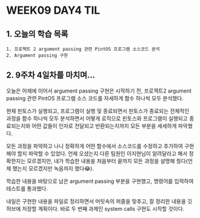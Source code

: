 # WEEK09 DAY4 TIL

## 1. 오늘의 학습 목록
```
1. 프로젝트 2 argument passing 관련 PintOS 프로그램 소스코드 분석
2. Argument passing 구현
```

## 2. 9주차 4일차를 마치며...
오늘은 어제에 이어서 argument passing 구현은 시작하기 전, 프로젝트2 argument passing 관련 PintOS 프로그램 소스 코드를 자세하게 함수 하나씩 모두 분석했다.

현재 핀토스가 실행되고, 프로그램이 실행 및 종료되면서 핀토스가 종료되는 전체적인 과정을 함수 하나씩 모두 분석하면서 어떻게 로직으로 핀토스와 프로그램이 실행되고 종료되는지와 어떤 값들이 인자로 전달되고 반환되는지까지 모든 부분을 세세하게 파악했다.

모든 과정을 파악하고 나니 정확하게 어떤 함수에서 소스코드를 수정하고 추가하여 구현해야 할지 파악할 수 있었다.
언제 오셨는지 다른 팀원인 이지현님이 알려달라고 해서 정확한지는 모르겠지만, 내가 학습한 내용을 처음부터 끝까지 모든 과정을 설명해 줬다(언제 했는지 모르겠지만 녹음까지 했다😂).

학습한 내용을 바탕으로 남은 argument passing 부분을 구현했고, 명령어를 입력하여 테스트를 통과했다.

내일은 구현한 내용을 파일로 정리하면서 머릿속의 퍼즐을 맞추고, 잘 정리한 내용을 깃허브에 저장할 계획이다. 바로 두 번째 과제인 system calls 구현도 시작할 것이다.
